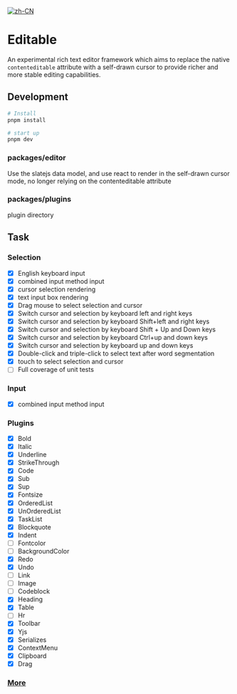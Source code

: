 [![zh-CN](https://img.shields.io/badge/lang-%E7%AE%80%E4%BD%93%E4%B8%AD%E6%96%87-red.svg?longCache=true&style=flat-square 'zh-CN')](README.zh-CN.md)

# Editable

An experimental rich text editor framework which aims to replace the native `contenteditable` attribute with a self-drawn cursor to provide richer and more stable editing capabilities.

## Development

```bash
# Install
pnpm install

# start up
pnpm dev

```
### packages/editor

Use the slatejs data model, and use react to render in the self-drawn cursor mode, no longer relying on the contenteditable attribute

### packages/plugins

plugin directory

## Task

### Selection

- [x] English keyboard input
- [x] combined input method input
- [x] cursor selection rendering
- [x] text input box rendering
- [x] Drag mouse to select selection and cursor
- [x] Switch cursor and selection by keyboard left and right keys
- [x] Switch cursor and selection by keyboard Shift+left and right keys
- [x] Switch cursor and selection by keyboard Shift + Up and Down keys
- [x] Switch cursor and selection by keyboard Ctrl+up and down keys
- [x] Switch cursor and selection by keyboard up and down keys
- [x] Double-click and triple-click to select text after word segmentation
- [x] touch to select selection and cursor
- [ ] Full coverage of unit tests

### Input

- [x] combined input method input

### Plugins

- [x] Bold
- [x] Italic
- [x] Underline
- [x] StrikeThrough
- [x] Code
- [x] Sub
- [x] Sup
- [x] Fontsize
- [x] OrderedList
- [x] UnOrderedList
- [x] TaskList
- [x] Blockquote
- [x] Indent
- [ ] Fontcolor
- [ ] BackgroundColor
- [x] Redo
- [x] Undo
- [ ] Link
- [ ] Image
- [ ] Codeblock
- [x] Heading
- [x] Table
- [ ] Hr
- [x] Toolbar
- [x] Yjs
- [x] Serializes
- [x] ContextMenu
- [x] Clipboard
- [x] Drag

### [More](https://github.com/orgs/editablejs/projects/1/views/1)
